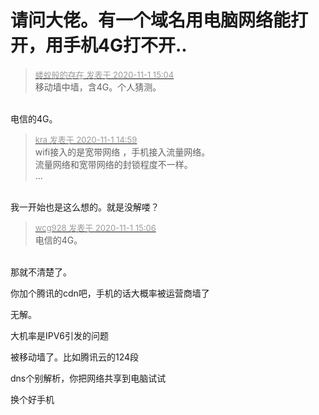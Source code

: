 # 请问大佬。有一个域名用电脑网络能打开，用手机4G打不开..


<div class="quote"><blockquote><font size="2"><a href="https://www.hostloc.com/forum.php?mod=redirect&amp;goto=findpost&amp;pid=9385002&amp;ptid=760958" target="_blank"><font color="#999999">蝼蚁般的存在 发表于 2020-11-1 15:04</font></a></font><br />
移动墙中墙，含4G。个人猜测。</blockquote></div><br />
电信的4G。

<div class="quote"><blockquote><font size="2"><a href="https://www.hostloc.com/forum.php?mod=redirect&amp;goto=findpost&amp;pid=9384985&amp;ptid=760958" target="_blank"><font color="#999999">kra 发表于 2020-11-1 14:59</font></a></font><br />
wifi接入的是宽带网络 ，手机接入流量网络。<br />
流量网络和宽带网络的封锁程度不一样。<br />
 ...</blockquote></div><br />
我一开始也是这么想的。就是没解喽？

<div class="quote"><blockquote><font size="2"><a href="https://www.hostloc.com/forum.php?mod=redirect&amp;goto=findpost&amp;pid=9385009&amp;ptid=760958" target="_blank"><font color="#999999">wcg928 发表于 2020-11-1 15:06</font></a></font><br />
电信的4G。</blockquote></div><br />
那就不清楚了。

你加个腾讯的cdn吧，手机的话大概率被运营商墙了

无解。

大机率是IPV6引发的问题<img id="aimg_nxcNp" onclick="zoom(this, this.src, 0, 0, 0)" class="zoom" src="https://cdn.jsdelivr.net/gh/hishis/forum-master/public/images/patch.gif" onmouseover="img_onmouseoverfunc(this)" onload="thumbImg(this)" border="0" alt="" />

被移动墙了。比如腾讯云的124段

dns个别解析，你把网络共享到电脑试试

换个好手机

